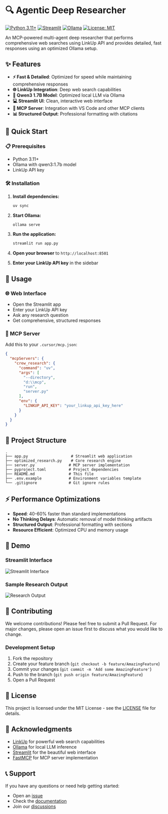 # 🔍 Agentic Deep Researcher

[![Python 3.11+](https://img.shields.io/badge/Python-3.11+-blue.svg)](https://www.python.org/downloads/)
[![Streamlit](https://img.shields.io/badge/Streamlit-FF4B4B?logo=streamlit&logoColor=white)](https://streamlit.io/)
[![Ollama](https://img.shields.io/badge/Ollama-000000?logo=ollama&logoColor=white)](https://ollama.ai/)
[![License: MIT](https://img.shields.io/badge/License-MIT-yellow.svg)](https://opensource.org/licenses/MIT)

An MCP-powered multi-agent deep researcher that performs comprehensive web searches using LinkUp API and provides detailed, fast responses using an optimized Ollama setup.

## ✨ Features

- **⚡ Fast & Detailed**: Optimized for speed while maintaining comprehensive responses
- **🌐 LinkUp Integration**: Deep web search capabilities  
- **🤖 Qwen3 1.7B Model**: Optimized local LLM via Ollama
- **💻 Streamlit UI**: Clean, interactive web interface
- **🔧 MCP Server**: Integration with VS Code and other MCP clients
- **📊 Structured Output**: Professional formatting with citations

## 🚀 Quick Start

### 📋 Prerequisites
- Python 3.11+
- Ollama with qwen3:1.7b model
- LinkUp API key

### 🛠️ Installation

1. **Install dependencies:**
   ```bash
   uv sync
   ```

2. **Start Ollama:**
   ```bash
   ollama serve
   ```

3. **Run the application:**
   ```bash
   streamlit run app.py
   ```

4. **Open your browser** to `http://localhost:8501`

5. **Enter your LinkUp API key** in the sidebar

## 📖 Usage

### 🌐 Web Interface
- Open the Streamlit app
- Enter your LinkUp API key
- Ask any research question
- Get comprehensive, structured responses

### 🔧 MCP Server
Add this to your `.cursor/mcp.json`:

```json
{
  "mcpServers": {
    "crew_research": {
      "command": "uv",
      "args": [
        "--directory",
        "d:\\mcp",
        "run",
        "server.py"
      ],
      "env": {
        "LINKUP_API_KEY": "your_linkup_api_key_here"
      }
    }
  }
}
```

## 📁 Project Structure

```
.
├── app.py                   # Streamlit web application
├── optimized_research.py    # Core research engine
├── server.py               # MCP server implementation
├── pyproject.toml          # Project dependencies
├── README.md               # This file
├── .env.example            # Environment variables template
└── .gitignore              # Git ignore rules
```

## ⚡ Performance Optimizations

- **Speed**: 40-60% faster than standard implementations
- **No Thinking Delays**: Automatic removal of model thinking artifacts
- **Structured Output**: Professional formatting with sections
- **Resource Efficient**: Optimized CPU and memory usage

## 📸 Demo

### Streamlit Interface
![Streamlit Interface](https://via.placeholder.com/800x400/0066cc/white?text=Streamlit+Research+Interface)

### Sample Research Output
![Research Output](https://via.placeholder.com/800x400/28a745/white?text=Detailed+Research+Results)

## 🤝 Contributing

We welcome contributions! Please feel free to submit a Pull Request. For major changes, please open an issue first to discuss what you would like to change.

### Development Setup
1. Fork the repository
2. Create your feature branch (`git checkout -b feature/AmazingFeature`)
3. Commit your changes (`git commit -m 'Add some AmazingFeature'`)
4. Push to the branch (`git push origin feature/AmazingFeature`)
5. Open a Pull Request

## 📄 License

This project is licensed under the MIT License - see the [LICENSE](LICENSE) file for details.

## 🙏 Acknowledgments

- [LinkUp](https://linkup.so/) for powerful web search capabilities
- [Ollama](https://ollama.ai/) for local LLM inference
- [Streamlit](https://streamlit.io/) for the beautiful web interface
- [FastMCP](https://github.com/jlowin/fastmcp) for MCP server implementation

## 📞 Support

If you have any questions or need help getting started:
- Open an [issue](https://github.com/yourusername/agentic-deep-researcher/issues)
- Check the [documentation](README.md)
- Join our [discussions](https://github.com/yourusername/agentic-deep-researcher/discussions)
